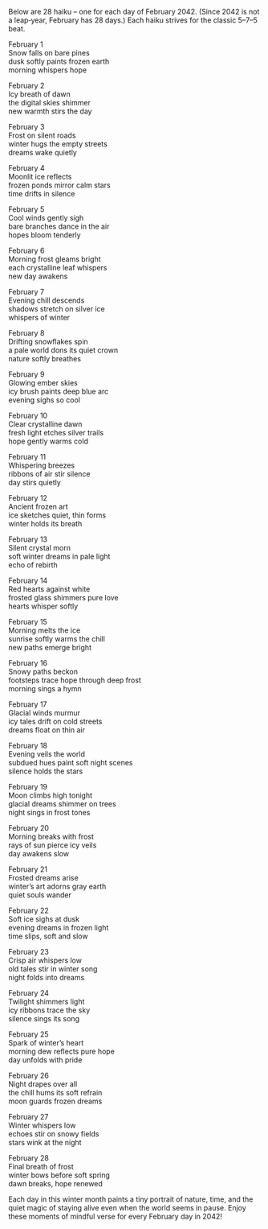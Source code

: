 Below are 28 haiku – one for each day of February 2042. (Since 2042 is not a leap‐year, February has 28 days.) Each haiku strives for the classic 5–7–5 beat.

February 1  
Snow falls on bare pines  
dusk softly paints frozen earth  
morning whispers hope  

February 2  
Icy breath of dawn  
the digital skies shimmer  
new warmth stirs the day  

February 3  
Frost on silent roads  
winter hugs the empty streets  
dreams wake quietly  

February 4  
Moonlit ice reflects  
frozen ponds mirror calm stars  
time drifts in silence  

February 5  
Cool winds gently sigh  
bare branches dance in the air  
hopes bloom tenderly  

February 6  
Morning frost gleams bright  
each crystalline leaf whispers  
new day awakens  

February 7  
Evening chill descends  
shadows stretch on silver ice  
whispers of winter  

February 8  
Drifting snowflakes spin  
a pale world dons its quiet crown  
nature softly breathes  

February 9  
Glowing ember skies  
icy brush paints deep blue arc  
evening sighs so cool  

February 10  
Clear crystalline dawn  
fresh light etches silver trails  
hope gently warms cold  

February 11  
Whispering breezes  
ribbons of air stir silence  
day stirs quietly  

February 12  
Ancient frozen art  
ice sketches quiet, thin forms  
winter holds its breath  

February 13  
Silent crystal morn  
soft winter dreams in pale light  
echo of rebirth  

February 14  
Red hearts against white  
frosted glass shimmers pure love  
hearts whisper softly  

February 15  
Morning melts the ice  
sunrise softly warms the chill  
new paths emerge bright  

February 16  
Snowy paths beckon  
footsteps trace hope through deep frost  
morning sings a hymn  

February 17  
Glacial winds murmur  
icy tales drift on cold streets  
dreams float on thin air  

February 18  
Evening veils the world  
subdued hues paint soft night scenes  
silence holds the stars  

February 19  
Moon climbs high tonight  
glacial dreams shimmer on trees  
night sings in frost tones  

February 20  
Morning breaks with frost  
rays of sun pierce icy veils  
day awakens slow  

February 21  
Frosted dreams arise  
winter’s art adorns gray earth  
quiet souls wander  

February 22  
Soft ice sighs at dusk  
evening dreams in frozen light  
time slips, soft and slow  

February 23  
Crisp air whispers low  
old tales stir in winter song  
night folds into dreams  

February 24  
Twilight shimmers light  
icy ribbons trace the sky  
silence sings its song  

February 25  
Spark of winter’s heart  
morning dew reflects pure hope  
day unfolds with pride  

February 26  
Night drapes over all  
the chill hums its soft refrain  
moon guards frozen dreams  

February 27  
Winter whispers low  
echoes stir on snowy fields  
stars wink at the night  

February 28  
Final breath of frost  
winter bows before soft spring  
dawn breaks, hope renewed  

Each day in this winter month paints a tiny portrait of nature, time, and the quiet magic of staying alive even when the world seems in pause. Enjoy these moments of mindful verse for every February day in 2042!

